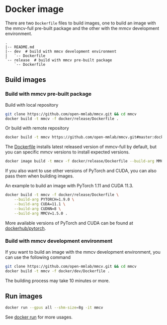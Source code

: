 # Docker image

There are two `Dockerfile` files to build images, one to build an image with the mmcv-full pre-built package and the other with the mmcv development environment.

```text
.
|-- README.md
|-- dev  # build with mmcv development environment
|   `-- Dockerfile
`-- release  # build with mmcv pre-built package
    `-- Dockerfile
```

## Build images

### Build with mmcv pre-built package

Build with local repository

```bash
git clone https://github.com/open-mmlab/mmcv.git && cd mmcv
docker build -t mmcv -f docker/release/Dockerfile .
```

Or build with remote repository

```bash
docker build -t mmcv https://github.com/open-mmlab/mmcv.git#master:docker/release
```

The [Dockerfile](release/Dockerfile) installs latest released version of mmcv-full by default, but you can specific mmcv versions to install expected versions.

```bash
docker image build -t mmcv -f docker/release/Dockerfile --build-arg MMCV=1.5.0 .
```

If you also want to use other versions of PyTorch and CUDA, you can also pass them when building images.

An example to build an image with PyTorch 1.11 and CUDA 11.3.

```bash
docker build -t mmcv -f docker/release/Dockerfile \
    --build-arg PYTORCH=1.9.0 \
    --build-arg CUDA=11.1 \
    --build-arg CUDNN=8 \
    --build-arg MMCV=1.5.0 .
```

More available versions of PyTorch and CUDA can be found at [dockerhub/pytorch](https://hub.docker.com/r/pytorch/pytorch/tags).

### Build with mmcv development environment

If you want to build an image with the mmcv development environment, you can use the following command

```bash
git clone https://github.com/open-mmlab/mmcv.git && cd mmcv
docker build -t mmcv -f docker/dev/Dockerfile .
```

The building process may take 10 minutes or more.

## Run images

```bash
docker run --gpus all --shm-size=8g -it mmcv
```

See [docker run](https://docs.docker.com/engine/reference/commandline/run/) for more usages.
